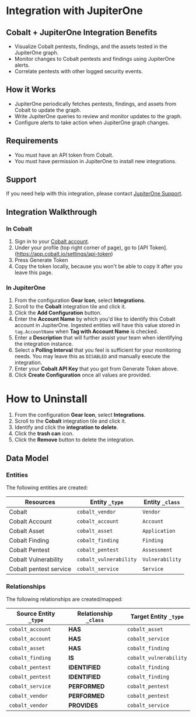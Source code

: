# Integration with JupiterOne

## Cobalt + JupiterOne Integration Benefits

- Visualize Cobalt pentests, findings, and the assets tested in the JupiterOne
  graph.
- Monitor changes to Cobalt pentests and findings using JupiterOne alerts.
- Correlate pentests with other logged security events.

## How it Works

- JupiterOne periodically fetches pentests, findings, and assets from Cobalt to
  update the graph.
- Write JupiterOne queries to review and monitor updates to the graph.
- Configure alerts to take action when JupiterOne graph changes.

## Requirements

- You must have an API token from Cobalt.
- You must have permission in JupiterOne to install new integrations.

## Support

If you need help with this integration, please contact
[JupiterOne Support](https://support.jupiterone.io).

## Integration Walkthrough

### In Cobalt

1. Sign in to your [Cobalt account](https://app.cobalt.io/users/sign_in).
2. Under your profile (top right corner of page), go to [API
   Token].(https://app.cobalt.io/settings/api-token)
3. Press Generate Token
4. Copy the token locally, because you won't be able to copy it after you leave
   this page.

### In JupiterOne

1. From the configuration **Gear Icon**, select **Integrations**.
2. Scroll to the **Cobalt** integration tile and click it.
3. Click the **Add Configuration** button.
4. Enter the **Account Name** by which you'd like to identify this Cobalt
   account in JupiterOne. Ingested entities will have this value stored in
   `tag.AccountName` when **Tag with Account Name** is checked.
5. Enter a **Description** that will further assist your team when identifying
   the integration instance.
6. Select a **Polling Interval** that you feel is sufficient for your monitoring
   needs. You may leave this as `DISABLED` and manually execute the integration.
7. Enter your **Cobalt API Key** that you got from Generate Token above.
8. Click **Create Configuration** once all values are provided.

# How to Uninstall

1. From the configuration **Gear Icon**, select **Integrations**.
2. Scroll to the **Cobalt** integration tile and click it.
3. Identify and click the **integration to delete**.
4. Click the **trash can** icon.
5. Click the **Remove** button to delete the integration.

<!-- {J1_DOCUMENTATION_MARKER_START} -->
<!--
********************************************************************************
NOTE: ALL OF THE FOLLOWING DOCUMENTATION IS GENERATED USING THE
"j1-integration document" COMMAND. DO NOT EDIT BY HAND! PLEASE SEE THE DEVELOPER
DOCUMENTATION FOR USAGE INFORMATION:

https://github.com/JupiterOne/sdk/blob/master/docs/integrations/development.md
********************************************************************************
-->

## Data Model

### Entities

The following entities are created:

| Resources              | Entity `_type`         | Entity `_class` |
| ---------------------- | ---------------------- | --------------- |
| Cobalt                 | `cobalt_vendor`        | `Vendor`        |
| Cobalt Account         | `cobalt_account`       | `Account`       |
| Cobalt Asset           | `cobalt_asset`         | `Application`   |
| Cobalt Finding         | `cobalt_finding`       | `Finding`       |
| Cobalt Pentest         | `cobalt_pentest`       | `Assessment`    |
| Cobalt Vulnerability   | `cobalt_vulnerability` | `Vulnerability` |
| Cobalt pentest service | `cobalt_service`       | `Service`       |

### Relationships

The following relationships are created/mapped:

| Source Entity `_type` | Relationship `_class` | Target Entity `_type`  |
| --------------------- | --------------------- | ---------------------- |
| `cobalt_account`      | **HAS**               | `cobalt_asset`         |
| `cobalt_account`      | **HAS**               | `cobalt_service`       |
| `cobalt_asset`        | **HAS**               | `cobalt_finding`       |
| `cobalt_finding`      | **IS**                | `cobalt_vulnerability` |
| `cobalt_pentest`      | **IDENTIFIED**        | `cobalt_finding`       |
| `cobalt_pentest`      | **IDENTIFIED**        | `cobalt_finding`       |
| `cobalt_service`      | **PERFORMED**         | `cobalt_pentest`       |
| `cobalt_vendor`       | **PERFORMED**         | `cobalt_pentest`       |
| `cobalt_vendor`       | **PROVIDES**          | `cobalt_service`       |

<!--
********************************************************************************
END OF GENERATED DOCUMENTATION AFTER BELOW MARKER
********************************************************************************
-->
<!-- {J1_DOCUMENTATION_MARKER_END} -->
